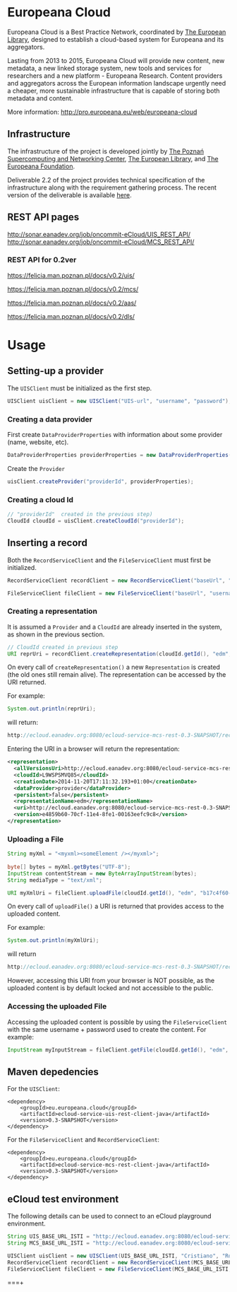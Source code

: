 Europeana Cloud
======

Europeana Cloud is a Best Practice Network, coordinated by [The European Library](http://www.theeuropeanlibrary.org/), designed to establish a cloud-based system for Europeana and its aggregators.

Lasting from 2013 to 2015, Europeana Cloud will provide new content, new metadata, a new linked storage system, new tools and services for researchers and a new platform - Europeana Research. Content providers and aggregators across the European information landscape urgently need a cheaper, more sustainable infrastructure that is capable of storing both metadata and content.

More information: http://pro.europeana.eu/web/europeana-cloud


## Infrastructure

The infrastructure of the project is developed jointly by [The Poznań Supercomputing and Networking Center](http://www.man.poznan.pl/online/en/), [The European Library](http://www.theeuropeanlibrary.org/), and [The Europeana Foundation](http://www.europeana.eu/). 

Deliverable 2.2 of the project provides technical specification of the infrastructure along with the requirement gathering process. The recent version of the deliverable is available [here](http://pro.europeana.eu/web/europeana-cloud/results/-/document_library_display/p6BV/view/1861920/57410).


## REST API pages
http://sonar.eanadev.org/job/oncommit-eCloud/UIS_REST_API/
http://sonar.eanadev.org/job/oncommit-eCloud/MCS_REST_API/

### REST API for 0.2ver
https://felicia.man.poznan.pl/docs/v0.2/uis/

https://felicia.man.poznan.pl/docs/v0.2/mcs/

https://felicia.man.poznan.pl/docs/v0.2/aas/

https://felicia.man.poznan.pl/docs/v0.2/dls/

# Usage

## Setting-up a provider

The `UISClient` must be initialized as the first step.

```java
UISClient uisClient = new UISClient("UIS-url", "username", "password");
```

### Creating a data provider


First create `DataProviderProperties` with information about some provider (name, website, etc).

```java
DataProviderProperties providerProperties = new DataProviderProperties("Sveriges nationalbibliotek", "address", "organisationWebsite", "organisationWebsiteURL", "digitalLibraryWebsite", "digitalLibraryURL", "contactPerson", "remarks");
```

Create the `Provider`

```java
uisClient.createProvider("providerId", providerProperties);
```

### Creating a cloud Id

 
```java
// "providerId"  created in the previous step)
CloudId cloudId = uisClient.createCloudId("providerId");
```

## Inserting a record

Both the `RecordServiceClient` and the `FileServiceClient` must first be initialized.

```java
RecordServiceClient recordClient = new RecordServiceClient("baseUrl", "username", "password");
```
```java
FileServiceClient fileClient = new FileServiceClient("baseUrl", "username", "password");
```

### Creating a representation  

It is assumed a `Provider` and a `CloudId` are already inserted in the system, as shown in the previous section.

```java
// CloudId created in previous step
URI reprUri = recordClient.createRepresentation(cloudId.getId(), "edm", "providerId");
```

On every call of `createRepresentation()` a new `Representation` is created (the old ones still remain alive). The representation can be accessed by the URI returned. 

For example:
```java
System.out.println(reprUri);
```

will return:
```java
http://ecloud.eanadev.org:8080/ecloud-service-mcs-rest-0.3-SNAPSHOT/records/L9WSPSMVQ85/representations/edm/versions/b17c4f60-70d0-11e4-8fe1-00163eefc9c8
```


Entering the URI in a browser will return the representation:
```xml
<representation>
  <allVersionsUri>http://ecloud.eanadev.org:8080/ecloud-service-mcs-rest-0.3-SNAPSHOT/records/L9WSPSMVQ85/representations/edm/versions</allVersionsUri>
  <cloudId>L9WSPSMVQ85</cloudId>
  <creationDate>2014-11-20T17:11:32.193+01:00</creationDate>
  <dataProvider>provider</dataProvider>
  <persistent>false</persistent>
  <representationName>edm</representationName>
  <uri>http://ecloud.eanadev.org:8080/ecloud-service-mcs-rest-0.3-SNAPSHOT/records/L9WSPSMVQ85/representations/edm/versions/e4859b60-70cf-11e4-8fe1-00163eefc9c8</uri>
  <version>e4859b60-70cf-11e4-8fe1-00163eefc9c8</version>
</representation>
```



### Uploading a File  

```java
String myXml = "<myxml><someElement /></myxml>";
        
byte[] bytes = myXml.getBytes("UTF-8");
InputStream contentStream = new ByteArrayInputStream(bytes);
String mediaType = "text/xml";

URI myXmlUri = fileClient.uploadFile(cloudId.getId(), "edm", "b17c4f60-70d0-11e4-8fe1-00163eefc9c8", contentStream, mediaType);
```

On every call of `uploadFile()` a URI is returned that provides access to the uploaded content.

For example:
```java
System.out.println(myXmlUri);
```

will return 
```java
http://ecloud.eanadev.org:8080/ecloud-service-mcs-rest-0.3-SNAPSHOT/records/L9WSPSMVQ85/representations/edm/versions/b17c4f60-70d0-11e4-8fe1-00163eefc9c8/files/ef9322a1-5416-4109-a727-2bdfecbf352d
```

However, accessing this URI from your browser is NOT possible, as the uploaded content is by default locked and not accessible to the public. 


### Accessing the uploaded File  

Accessing the uploaded content is possible by using the `FileServiceClient` with the same username + password used to create the content. For example:

```java
InputStream myInputStream = fileClient.getFile(cloudId.getId(), "edm", "b17c4f60-70d0-11e4-8fe1-00163eefc9c8", "ef9322a1-5416-4109-a727-2bdfecbf352d");
```

## Maven depedencies

For the `UISClient`:
```
<dependency>
    <groupId>eu.europeana.cloud</groupId>
    <artifactId>ecloud-service-uis-rest-client-java</artifactId>
    <version>0.3-SNAPSHOT</version>
</dependency>
```

For the `FileServiceClient` and `RecordServiceClient`:
```
<dependency>
    <groupId>eu.europeana.cloud</groupId>
    <artifactId>ecloud-service-mcs-rest-client-java</artifactId>
    <version>0.3-SNAPSHOT</version>
</dependency>
```

## eCloud test environment

The following details can be used to connect to an eCloud playground environment.

```java
String UIS_BASE_URL_ISTI = "http://ecloud.eanadev.org:8080/ecloud-service-uis-rest-0.3-SNAPSHOT";
String MCS_BASE_URL_ISTI = "http://ecloud.eanadev.org:8080/ecloud-service-mcs-rest-0.3-SNAPSHOT";

UISClient uisClient = new UISClient(UIS_BASE_URL_ISTI, "Cristiano", "Ronaldo");
RecordServiceClient recordClient = new RecordServiceClient(MCS_BASE_URL_ISTI, "Cristiano", "Ronaldo");
FileServiceClient fileClient = new FileServiceClient(MCS_BASE_URL_ISTI, "Cristiano", "Ronaldo");
```



===+
